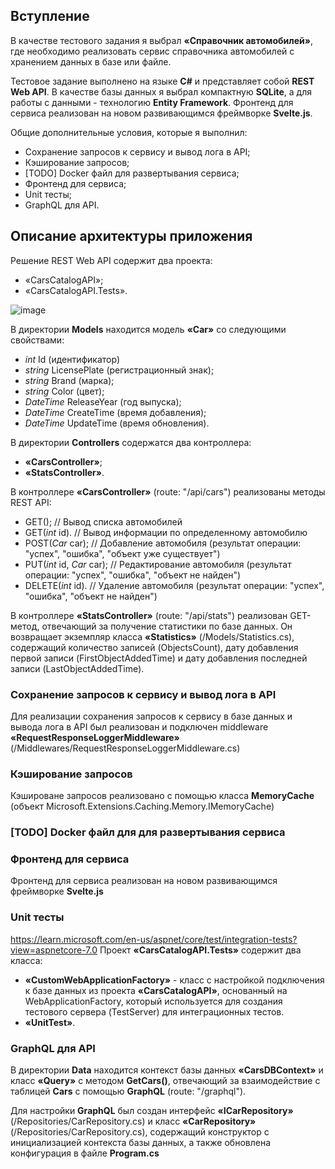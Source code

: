 ## Вступление
В качестве тестового задания я выбрал **«Справочник автомобилей»**, где необходимо реализовать сервис справочника автомобилей с хранением данных в базе или файле.

Тестовое задание выполнено на языке **C#** и представляет собой **REST Web API**. В качестве базы данных я выбрал компактную **SQLite**, а для работы с данными - технологию **Entity Framework**.
Фронтенд для сервиса реализован на новом развивающимся фреймворке **Svelte.js**.

Общие дополнительные условия, которые я выполнил:
- Сохранение запросов к сервису и вывод лога в API;
- Кэширование запросов;
- [TODO] Docker файл для развертывания сервиса;
- Фронтенд для сервиса;
- Unit тесты;
- GraphQL для API.

## Описание архитектуры приложения

Решение REST Web API содержит два проекта:
- «CarsCatalogAPI»;
- «CarsCatalogAPI.Tests».

![image](https://user-images.githubusercontent.com/56552046/214885050-29d3696a-853d-45cf-b999-3b3d0cd22a00.png)

В директории **Models** находится модель **«Car»** со следующими свойствами:
- *int* Id (идентификатор)
- *string* LicensePlate (регистрационный знак);
- *string* Brand (марка);
- *string* Color (цвет);
- *DateTime* ReleaseYear (год выпуска);
- *DateTime* CreateTime (время добавления);
- *DateTime* UpdateTime (время обновления).

В директории **Controllers** содержатся два контроллера:
- **«CarsController»**;
- **«StatsController»**.

В контроллере **«CarsController»** (route: "/api/cars") реализованы методы REST API:
- GET(); // Вывод списка автомобилей
- GET(*int* id). // Вывод информации по определенному автомобилю
- POST(*Car* car); // Добавление автомобиля (результат операции: "успех", "ошибка", "объект уже существует")
- PUT(*int* id, *Car* car); // Редактирование автомобиля (результат операции: "успех", "ошибка", "объект не найден")
- DELETE(*int* id). // Удаление автомобиля (результат операции: "успех", "ошибка", "объект не найден")

В контроллере **«StatsController»** (route: "/api/stats") реализован GET-метод, отвечающий за получение статистики по базе данных. Он возвращает экземпляр класса **«Statistics»** (/Models/Statistics.cs), содержащий количество записей (ObjectsCount), дату добавления первой записи (FirstObjectAddedTime) и дату добавления последней записи (LastObjectAddedTime).

### Сохранение запросов к сервису и вывод лога в API

Для реализации сохранения запросов к сервису в базе данных и вывода лога в API был реализован и подключен middleware **«RequestResponseLoggerMiddleware»** (/Middlewares/RequestResponseLoggerMiddleware.cs)

### Кэширование запросов

Кэшироване запросов реализовано с помощью класса **MemoryCache** (объект Microsoft.Extensions.Caching.Memory.IMemoryCache)

### [TODO] Docker файл для для развертывания сервиса

### Фронтенд для сервиса

Фронтенд для сервиса реализован на новом развивающимся фреймворке **Svelte.js**

### Unit тесты
https://learn.microsoft.com/en-us/aspnet/core/test/integration-tests?view=aspnetcore-7.0
Проект **«CarsCatalogAPI.Tests»** содержит два класса:
- **«CustomWebApplicationFactory»** - класс с настройкой подключения к базе данных из проекта **«CarsCatalogAPI»**, основанный на WebApplicationFactory<TEntryPoint>, который используется для создания тестового сервера (TestServer) для интеграционных тестов.
- **«UnitTest»**.

### GraphQL для API

В директории **Data** находится контекст базы данных **«CarsDBContext»** и класс **«Query»** с методом **GetCars()**, 
отвечающий за взаимодействие с таблицей **Cars** с помощью **GraphQL** (route: "/graphql").

Для настройки **GraphQL** был создан интерфейс **«ICarRepository»** (/Repositories/CarRepository.cs) и класс **«CarRepository»** (/Repositories/CarRepository.cs), содержащий конструктор с инициализацией контекста базы данных, а также обновлена конфигурация в файле **Program.cs**


